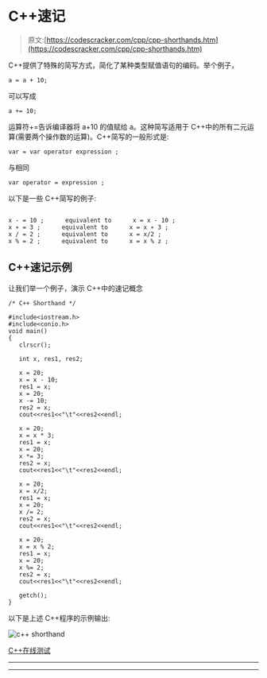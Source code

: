 # C++速记

> 原文:[https://codescracker.com/cpp/cpp-shorthands.htm](https://codescracker.com/cpp/cpp-shorthands.htm)

C++提供了特殊的简写方式，简化了某种类型赋值语句的编码。举个例子，

```
a = a + 10;
```

可以写成

```
a += 10;
```

运算符+=告诉编译器将 a+10 的值赋给 a。这种简写适用于 C++中的所有二元运算(需要两个操作数的运算)。C++简写的一般形式是:

```
var = var operator expression ;
```

与相同

```
var operator = expression ;
```

以下是一些 C++简写的例子:

```

x - = 10 ;      equivalent to      x = x - 10 ;
x ∗ = 3 ;      equivalent to      x = x ∗ 3 ;
x / = 2 ;      equivalent to      x = x/2 ;
x % = 2 ;      equivalent to      x = x % z ;
```

## C++速记示例

让我们举一个例子，演示 C++中的速记概念

```
/* C++ Shorthand */

#include<iostream.h>
#include<conio.h>
void main()
{
   clrscr();

   int x, res1, res2;

   x = 20;
   x = x - 10;
   res1 = x;
   x = 20;
   x -= 10;
   res2 = x;
   cout<<res1<<"\t"<<res2<<endl;

   x = 20;
   x = x * 3;
   res1 = x;
   x = 20;
   x *= 3;
   res2 = x;
   cout<<res1<<"\t"<<res2<<endl;

   x = 20;
   x = x/2;
   res1 = x;
   x = 20;
   x /= 2;
   res2 = x;
   cout<<res1<<"\t"<<res2<<endl;

   x = 20;
   x = x % 2;
   res1 = x;
   x = 20;
   x %= 2;
   res2 = x;
   cout<<res1<<"\t"<<res2<<endl;

   getch();
}
```

以下是上述 C++程序的示例输出:

![c++ shorthand](../Images/d2c87e55d0d8b871ab9281a0773e5519.png)

[C++在线测试](/exam/showtest.php?subid=3)

* * *

* * *